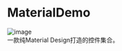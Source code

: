 # MaterialDemo
![image](https://github.com/Glorylan/MaterialDemo/blob/master/MaterialDemo.gif)</br>
一款纯Material Design打造的控件集合。 
 
